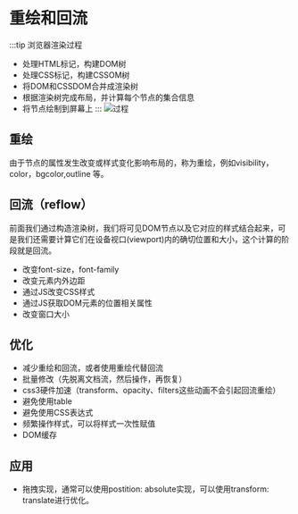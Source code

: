 # 重绘和回流

:::tip
浏览器渲染过程

- 处理HTML标记，构建DOM树
- 处理CSS标记，构建CSSOM树
- 将DOM和CSSDOM合并成渲染树
- 根据渲染树完成布局，并计算每个节点的集合信息
- 将节点绘制到屏幕上
:::
![过程](https://developers.google.com/web/fundamentals/performance/critical-rendering-path/images/render-tree-construction.png?hl=zh-cn)

## 重绘

由于节点的属性发生改变或样式变化影响布局的，称为重绘，例如visibility，color，bgcolor,outline 等。

## 回流（reflow）

前面我们通过构造渲染树，我们将可见DOM节点以及它对应的样式结合起来，可是我们还需要计算它们在设备视口(viewport)内的确切位置和大小，这个计算的阶段就是回流。

- 改变font-size，font-family
- 改变元素内外边距
- 通过JS改变CSS样式
- 通过JS获取DOM元素的位置相关属性
- 改变窗口大小

## 优化

- 减少重绘和回流，或者使用重绘代替回流
- 批量修改（先脱离文档流，然后操作，再恢复）
- css3硬件加速（transform、opacity、filters这些动画不会引起回流重绘）
- 避免使用table
- 避免使用CSS表达式
- 频繁操作样式，可以将样式一次性赋值
- DOM缓存

## 应用

- 拖拽实现，通常可以使用postition: absolute实现，可以使用transform: translate进行优化。